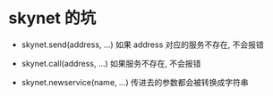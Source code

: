 # skynet 的坑

* skynet.send(address, ...) 如果 address 对应的服务不存在, 不会报错

* skynet.call(address, ...) 如果服务不存在, 不会报错

* skynet.newservice(name, ...) 传进去的参数都会被转换成字符串

